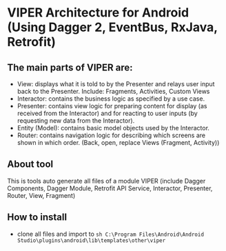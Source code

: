 # VIPER Architecture for Android (Using Dagger 2, EventBus, RxJava, Retrofit)

## The main parts of VIPER are:
- View: displays what it is told to by the Presenter and relays user input back to the Presenter. Include: Fragments, Activities, Custom Views
- Interactor: contains the business logic as specified by a use case.
- Presenter: contains view logic for preparing content for display (as received from the Interactor) and for reacting to user inputs (by requesting new data from the Interactor).
- Entity (Model): contains basic model objects used by the Interactor.
- Router: contains navigation logic for describing which screens are shown in which order. (Back, open, replace Views (Fragment, Activity))


## About tool
This is tools auto generate all files of a module VIPER (include Dagger Components, Dagger Module, Retrofit API Service, Interactor, Presenter, Router, View, Fragment)

## How to install
- clone all files and import to ```sh C:\Program Files\Android\Android Studio\plugins\android\lib\templates\other\viper ```
